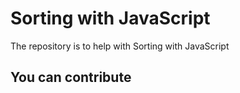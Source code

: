 # Sorting with JavaScript

The repository is to help with Sorting with JavaScript 

## You can contribute 
